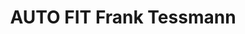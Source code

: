 ---
title: "AUTO FIT Frank Tessmann"
url: /landsberg/auto-fit-frank-tessmann/
shop: Autowerkstatt
---